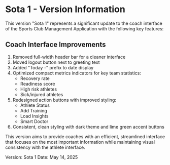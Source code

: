 # Sota 1 - Version Information

This version "Sota 1" represents a significant update to the coach interface of the Sports Club Management Application with the following key features:

## Coach Interface Improvements

1. Removed full-width header bar for a cleaner interface
2. Moved logout button next to greeting text
3. Added "Today -" prefix to date display
4. Optimized compact metrics indicators for key team statistics:
   - Recovery rate
   - Readiness score
   - High risk athletes
   - Sick/injured athletes
5. Redesigned action buttons with improved styling:
   - Athlete Status
   - Add Training
   - Load Insights
   - Smart Doctor
6. Consistent, clean styling with dark theme and lime green accent buttons

This version aims to provide coaches with an efficient, streamlined interface that focuses on the most important information while maintaining visual consistency with the athlete interface.

Version: Sota 1
Date: May 14, 2025